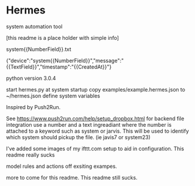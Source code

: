 # Hermes
system automation tool


[this readme is a place holder with simple info]


system{{NumberField}}.txt


{"device":"system{{NumberField}}","message":"{{TextField}}","timestamp":"{{CreatedAt}}"}



python version 3.0.4


start hermes.py at system startup
copy examples/example.hermes.json to ~/hermes.json
define system variables

Inspired by Push2Run.

See https://www.push2run.com/help/setup_dropbox.html for backend file integration 
use a number and a text ingreadiant where the number is attached to a keyword such as system or jarvis. This will be used to identify which system should pickup the file. (ie javis7 or system23)

I've added some images of my ifttt.com setup to aid in configuration. This readme really sucks

model rules and actions off exsiting exampes.


more to come for this readme. This readme still sucks.
